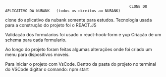                                                             CLONE DO APLICATIVO DA NUBANK   (todos os direitos ao NUBANK)
            
 clone do aplicativo da nubank somente para estudos.
 Tecnologia usada para a construção do projeto foi o  REACT.JS 
 
 Validação dos formularios foi usado o react-hook-form e yup
 Criação de um schema para cada formulario.
 
 Ao longo do projeto foram feitas algumas alterações onde foi criado um menu para dispositivos moveis.
 
 
Para iniciar o projeto com VsCode.
Dentro da pasta do projeto no terminal do VSCode digitar o comando:
npm start






